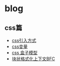 # blog

## css篇
- [css引入方式](https://github.com/helloRabbit2019/blog/issues/4)
- [css变量](https://github.com/helloRabbit2019/blog/issues/3)
- [css 盒子模型](https://github.com/helloRabbit2019/blog/issues/5)
- [块状格式化上下文BFC](https://github.com/helloRabbit2019/blog/issues/6)